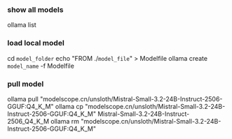 ### show all models
ollama list

### load local model
cd `model_folder`
echo "FROM ./`model_file`" > Modelfile
ollama create `model_name` -f Modelfile

### pull model
ollama pull "modelscope.cn/unsloth/Mistral-Small-3.2-24B-Instruct-2506-GGUF:Q4_K_M"
ollama cp "modelscope.cn/unsloth/Mistral-Small-3.2-24B-Instruct-2506-GGUF:Q4_K_M" Mistral-Small-3.2-24B-Instruct-2506_Q4_K_M
ollama rm "modelscope.cn/unsloth/Mistral-Small-3.2-24B-Instruct-2506-GGUF:Q4_K_M"
